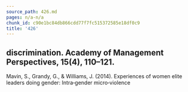 ```yaml
---
source_path: 426.md
pages: n/a-n/a
chunk_id: c90e1bc84db866cdd77f7fc515372585e18df0c9
title: '426'
---
```

## discrimination. Academy of Management Perspectives, 15(4), 110–121.

Mavin, S., Grandy, G., & Williams, J. (2014). Experiences of women elite leaders doing gender: Intra‐gender micro‐violence
